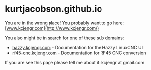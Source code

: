 # kurtjacobson.github.io

You are in the wrong place! You probably want to go here: [www.kcjengr.com](http://www.kcjengr.com/)

You also might be in search for one of these sub domains:
  * [hazzy.kcjengr.com](http://hazzy.kcjengr.com/) - Documentation for the Hazzy LinuxCNC UI
  * [rf45-cnc.kcjengr.com](http://rf45-cnc.kcjengr.com/) - Documentation for RF45 CNC conversion

If you are see this page please tell me about it: kcjengr at gmail.com
